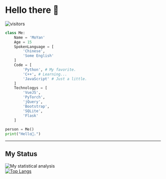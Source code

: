 # Hello there 👋
![visitors](https://visitor-badge.laobi.icu/badge?page_id=moyanj.moyanj)

```python
class Me:
    Name = 'MoYan'
    Age = 15
    SpokenLanguage = [
        'Chinese',
        'Some English'
    ]
    Code = [
        'Python', # My favorite.
        'C++', # Learning...
        'JavaScript' # Just a little.
    ]
    Technologys = [
        'VueJS',
        'PyTorch',
        'jQuery',
        'Bootstrap',
        'SQLite',
        'Flask'
    ]
    
person = Me()
print("Hello👋.")
```

<hr>

## My Status

![My statistical analysis](https://github-readme-stats.vercel.app/api?username=moyanj&show_icons=true&theme=tokyonight)
<br>
[![Top Langs](https://github-readme-stats.vercel.app/api/top-langs/?username=moyanj)](https://github.com/Christmas/github-readme-stats)
<br>
